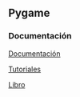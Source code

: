 ## Pygame

### Documentación

[Documentación](https://www.pygame.org/docs/)

[Tutoriales](https://www.pygame.org/docs/#tutorials)

[Libro]()